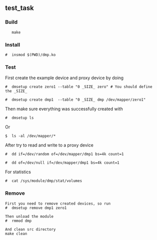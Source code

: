 ## test_task

### Build
<pre><code class="shell">   make</code></pre>

### Install
<pre><code class="shell">#  insmod $(PWD)/dmp.ko</code></pre>


### Test

First create the example device and proxy device by doing

<pre><code class="shell">#  dmsetup create zero1 --table "0 _SIZE_ zero" # You should define the _SIZE_</code></pre>
<pre><code class="shell">#  dmsetup create dmp1  --table "0 _SIZE_ dmp /dev/mapper/zero1"</code></pre>

Then make sure everything was successfully created with
<pre><code class="shell">#  dmsetup ls</code></pre>
Or
<pre><code class="shell">$  ls -al /dev/mapper/*</code></pre>

After try to read and write to a proxy device
<pre><code class="shell">#  dd if=/dev/random of=/dev/mapper/dmp1 bs=4k count=1</code></pre>
<pre><code class="shell">#  dd of=/dev/null if=/dev/mapper/dmp1 bs=4k count=1</code></pre>

For statistics
<pre><code class="shell">#  cat /sys/module/dmp/stat/volumes</code></pre>


### Remove
<pre><code class="shell">First you need to remove created devices, so run
#  dmsetup remove dmp1 zero1

Then unload the module
#  rmmod dmp

And clean src directory
make clean
</code></pre>
